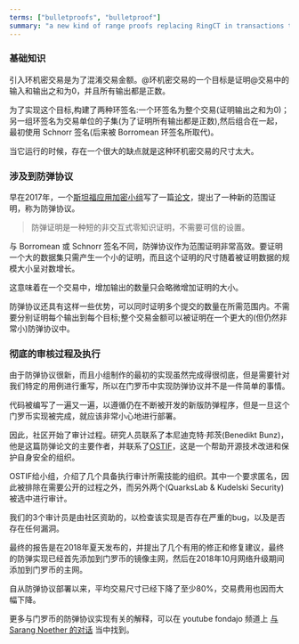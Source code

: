 ```yaml
---
terms: ["bulletproofs", "bulletproof"]
summary: "a new kind of range proofs replacing RingCT in transactions to obfuscate the amounts sent"
---
```


### 基础知识

引入环机密交易是为了混淆交易金额。@环机密交易的一个目标是证明@交易中的输入和输出之和为0，并且所有输出都是正数。

为了实现这个目标,构建了两种环签名:一个环签名为整个交易(证明输出之和为0)；另一组环签名为交易单位的子集(为了证明所有输出都是正数),然后组合在一起，最初使用 Schnorr 签名(后来被 Borromean 环签名所取代)。

当它运行的时候，存在一个很大的缺点就是这种环机密交易的尺寸太大。

### 涉及到防弹协议

早在2017年，一个[斯坦福应用加密小组](https://crypto.stanford.edu/bulletproofs/)写了一篇[论文](https://eprint.iacr.org/2017/1066.pdf)，提出了一种新的范围证明，称为防弹协议。

>防弹证明是一种短的非交互式零知识证明，不需要可信的设置。

与 Borromean 或 Schnorr 签名不同，防弹协议作为范围证明非常高效。要证明一个大的数据集只需产生一个小的证明，而且这个证明的尺寸随着被证明数据的规模大小呈对数增长。

这意味着在一个交易中，增加输出的数量只会略微增加证明的大小。

防弹协议还具有这样一些优势，可以同时证明多个提交的数量在所需范围内。不需要分别证明每个输出到每个目标;整个交易金额可以被证明在一个更大的(但仍然非常小)防弹协议中。

### 彻底的审核过程及执行

由于防弹协议很新，而且小组制作的最初的实现虽然完成得很彻底，但是需要针对我们特定的用例进行重写，所以在门罗币中实现防弹协议并不是一件简单的事情。

代码被编写了一遍又一遍，以遵循仍在不断被开发的新版防弹程序，但是一旦这个门罗币实现被完成，就应该非常小心地进行部署。

因此，社区开始了审计过程。研究人员联系了本尼迪克特·邦茨(Benedikt Bunz)，他是这篇防弹论文的主要作者，并联系了[OSTIF](https://ostif.org/)，这是一个帮助开源技术改进和保护自身安全的组织。

OSTIF给小组，介绍了几个具备执行审计所需技能的组织。其中一个要求匿名，因此被排除在需要公开的过程之外，而另外两个(QuarksLab & Kudelski Security)被选中进行审计。

我们的3个审计员是由社区资助的，以检查该实现是否存在严重的bug，以及是否存在任何漏洞。

最终的报告是在2018年夏天发布的，并提出了几个有用的修正和修复建议，最终的防弹实现已经首先添加到门罗币的镜像主网，然后在2018年10月网络升级期间添加到门罗币的主网。

自从防弹协议部署以来，平均交易尺寸已经下降了至少80%，交易费用也因而大幅下降。

更多与门罗币的防弹协议实现有关的解释，可以在 youtube fondajo 频道上 [与 Sarang Noether 的对话](https://www.youtube.com/watch?v=6lEWqIMLzUU) 当中找到。
